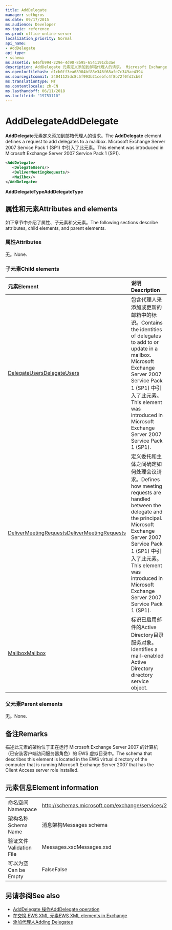 ```yaml
---
title: AddDelegate
manager: sethgros
ms.date: 09/17/2015
ms.audience: Developer
ms.topic: reference
ms.prod: office-online-server
localization_priority: Normal
api_name:
- AddDelegate
api_type:
- schema
ms.assetid: 646fb994-229e-4d90-8b95-6541191cb3ae
description: AddDelegate 元素定义添加到邮箱代理人的请求。 Microsoft Exchange Server 2007 Service Pack 1 (SP1) 中引入了此元素。
ms.openlocfilehash: d1cb0ff3ea68904bf88e346f68afe7c349ae4394
ms.sourcegitcommit: 34041125dc8c5f993b21cebfc4f8b72f0fd2cb6f
ms.translationtype: MT
ms.contentlocale: zh-CN
ms.lasthandoff: 06/11/2018
ms.locfileid: "19753110"
---
```

# <a name="adddelegate"></a><span data-ttu-id="23c90-104">AddDelegate</span><span class="sxs-lookup"><span data-stu-id="23c90-104">AddDelegate</span></span>

<span data-ttu-id="23c90-105">**AddDelegate**元素定义添加到邮箱代理人的请求。</span><span class="sxs-lookup"><span data-stu-id="23c90-105">The **AddDelegate** element defines a request to add delegates to a mailbox.</span></span> <span data-ttu-id="23c90-106">Microsoft Exchange Server 2007 Service Pack 1 (SP1) 中引入了此元素。</span><span class="sxs-lookup"><span data-stu-id="23c90-106">This element was introduced in Microsoft Exchange Server 2007 Service Pack 1 (SP1).</span></span> 
  
```xml
<AddDelegate>
   <DelegateUsers/>
   <DeliverMeetingRequests/>
   <Mailbox/>
</AddDelegate>
```

 <span data-ttu-id="23c90-107">**AddDelegateType**</span><span class="sxs-lookup"><span data-stu-id="23c90-107">**AddDelegateType**</span></span>
## <a name="attributes-and-elements"></a><span data-ttu-id="23c90-108">属性和元素</span><span class="sxs-lookup"><span data-stu-id="23c90-108">Attributes and elements</span></span>

<span data-ttu-id="23c90-109">如下章节中介绍了属性、子元素和父元素。</span><span class="sxs-lookup"><span data-stu-id="23c90-109">The following sections describe attributes, child elements, and parent elements.</span></span>
  
### <a name="attributes"></a><span data-ttu-id="23c90-110">属性</span><span class="sxs-lookup"><span data-stu-id="23c90-110">Attributes</span></span>

<span data-ttu-id="23c90-111">无。</span><span class="sxs-lookup"><span data-stu-id="23c90-111">None.</span></span>
  
### <a name="child-elements"></a><span data-ttu-id="23c90-112">子元素</span><span class="sxs-lookup"><span data-stu-id="23c90-112">Child elements</span></span>

|<span data-ttu-id="23c90-113">**元素**</span><span class="sxs-lookup"><span data-stu-id="23c90-113">**Element**</span></span>|<span data-ttu-id="23c90-114">**说明**</span><span class="sxs-lookup"><span data-stu-id="23c90-114">**Description**</span></span>|
|:-----|:-----|
|[<span data-ttu-id="23c90-115">DelegateUsers</span><span class="sxs-lookup"><span data-stu-id="23c90-115">DelegateUsers</span></span>](delegateusers.md) <br/> |<span data-ttu-id="23c90-116">包含代理人来添加或更新的邮箱中的标识。</span><span class="sxs-lookup"><span data-stu-id="23c90-116">Contains the identities of delegates to add to or update in a mailbox.</span></span> <span data-ttu-id="23c90-117">Microsoft Exchange Server 2007 Service Pack 1 (SP1) 中引入了此元素。</span><span class="sxs-lookup"><span data-stu-id="23c90-117">This element was introduced in Microsoft Exchange Server 2007 Service Pack 1 (SP1).</span></span>  <br/> |
|[<span data-ttu-id="23c90-118">DeliverMeetingRequests</span><span class="sxs-lookup"><span data-stu-id="23c90-118">DeliverMeetingRequests</span></span>](delivermeetingrequests.md) <br/> |<span data-ttu-id="23c90-119">定义委托和主体之间确定如何处理会议请求。</span><span class="sxs-lookup"><span data-stu-id="23c90-119">Defines how meeting requests are handled between the delegate and the principal.</span></span> <span data-ttu-id="23c90-120">Microsoft Exchange Server 2007 Service Pack 1 (SP1) 中引入了此元素。</span><span class="sxs-lookup"><span data-stu-id="23c90-120">This element was introduced in Microsoft Exchange Server 2007 Service Pack 1 (SP1).</span></span>  <br/> |
|[<span data-ttu-id="23c90-121">Mailbox</span><span class="sxs-lookup"><span data-stu-id="23c90-121">Mailbox</span></span>](mailbox.md) <br/> |<span data-ttu-id="23c90-122">标识已启用邮件的Active Directory目录服务对象。</span><span class="sxs-lookup"><span data-stu-id="23c90-122">Identifies a mail-enabled Active Directory directory service object.</span></span>  <br/> |
   
### <a name="parent-elements"></a><span data-ttu-id="23c90-123">父元素</span><span class="sxs-lookup"><span data-stu-id="23c90-123">Parent elements</span></span>

<span data-ttu-id="23c90-124">无。</span><span class="sxs-lookup"><span data-stu-id="23c90-124">None.</span></span>
  
## <a name="remarks"></a><span data-ttu-id="23c90-125">备注</span><span class="sxs-lookup"><span data-stu-id="23c90-125">Remarks</span></span>

<span data-ttu-id="23c90-126">描述此元素的架构位于正在运行 Microsoft Exchange Server 2007 的计算机（已安装客户端访问服务器角色）的 EWS 虚拟目录中。</span><span class="sxs-lookup"><span data-stu-id="23c90-126">The schema that describes this element is located in the EWS virtual directory of the computer that is running Microsoft Exchange Server 2007 that has the Client Access server role installed.</span></span>
  
## <a name="element-information"></a><span data-ttu-id="23c90-127">元素信息</span><span class="sxs-lookup"><span data-stu-id="23c90-127">Element information</span></span>

|||
|:-----|:-----|
|<span data-ttu-id="23c90-128">命名空间</span><span class="sxs-lookup"><span data-stu-id="23c90-128">Namespace</span></span>  <br/> |http://schemas.microsoft.com/exchange/services/2006/messages  <br/> |
|<span data-ttu-id="23c90-129">架构名称</span><span class="sxs-lookup"><span data-stu-id="23c90-129">Schema Name</span></span>  <br/> |<span data-ttu-id="23c90-130">消息架构</span><span class="sxs-lookup"><span data-stu-id="23c90-130">Messages schema</span></span>  <br/> |
|<span data-ttu-id="23c90-131">验证文件</span><span class="sxs-lookup"><span data-stu-id="23c90-131">Validation File</span></span>  <br/> |<span data-ttu-id="23c90-132">Messages.xsd</span><span class="sxs-lookup"><span data-stu-id="23c90-132">Messages.xsd</span></span>  <br/> |
|<span data-ttu-id="23c90-133">可以为空</span><span class="sxs-lookup"><span data-stu-id="23c90-133">Can be Empty</span></span>  <br/> |<span data-ttu-id="23c90-134">False</span><span class="sxs-lookup"><span data-stu-id="23c90-134">False</span></span>  <br/> |
   
## <a name="see-also"></a><span data-ttu-id="23c90-135">另请参阅</span><span class="sxs-lookup"><span data-stu-id="23c90-135">See also</span></span>

- [<span data-ttu-id="23c90-136">AddDelegate 操作</span><span class="sxs-lookup"><span data-stu-id="23c90-136">AddDelegate operation</span></span>](adddelegate-operation.md)
- [<span data-ttu-id="23c90-137">在交换 EWS XML 元素</span><span class="sxs-lookup"><span data-stu-id="23c90-137">EWS XML elements in Exchange</span></span>](ews-xml-elements-in-exchange.md)
- [<span data-ttu-id="23c90-138">添加代理人</span><span class="sxs-lookup"><span data-stu-id="23c90-138">Adding Delegates</span></span>](http://msdn.microsoft.com/library/3a744150-66a3-4a13-9433-793603ba5038%28Office.15%29.aspx)

